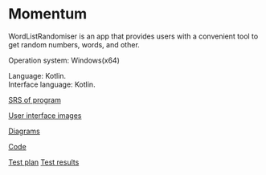 # Momentum

WordListRandomiser is an app that provides users with a convenient tool to get random numbers, words, and other.

Operation system: Windows(x64)

Language: Kotlin.  
Interface language: Kotlin.

[SRS of program](Requirements/SRS.md)

[User interface images](Mockups)

[Diagrams]()

[Code]()


[Test plan]()
[Test results]()
